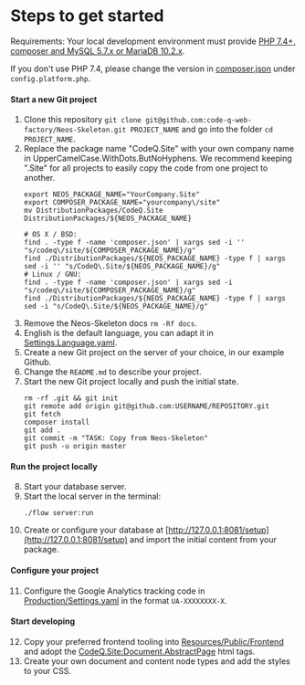 # Steps to get started

Requirements:
Your local development environment must provide [PHP 7.4+, composer and MySQL 5.7.x or MariaDB 10.2.x](https://www.neos.io/download-and-extend.html).

If you don't use PHP 7.4, please change the version in [composer.json](/composer.json#L8) under `config.platform.php`.

#### Start a new Git project

1. Clone this repository `git clone git@github.com:code-q-web-factory/Neos-Skeleton.git PROJECT_NAME` and go into the folder `cd PROJECT_NAME`.
2. Replace the package name "CodeQ.Site" with your own company name in UpperCamelCase.WithDots.ButNoHyphens. We recommend keeping ".Site" for all projects to easily copy the code from one project to another.
    ```
    export NEOS_PACKAGE_NAME="YourCompany.Site"
    export COMPOSER_PACKAGE_NAME="yourcompany\/site"
    mv DistributionPackages/CodeQ.Site DistributionPackages/${NEOS_PACKAGE_NAME}
    
    # OS X / BSD:
    find . -type f -name 'composer.json' | xargs sed -i '' "s/codeq\/site/${COMPOSER_PACKAGE_NAME}/g"
    find ./DistributionPackages/${NEOS_PACKAGE_NAME} -type f | xargs sed -i '' "s/CodeQ\.Site/${NEOS_PACKAGE_NAME}/g"
    # Linux / GNU:
    find . -type f -name 'composer.json' | xargs sed -i "s/codeq\/site/${COMPOSER_PACKAGE_NAME}/g"
    find ./DistributionPackages/${NEOS_PACKAGE_NAME} -type f | xargs sed -i "s/CodeQ\.Site/${NEOS_PACKAGE_NAME}/g"
    ```
3. Remove the Neos-Skeleton docs `rm -Rf docs`.
4. English is the default language, you can adapt it in [Settings.Language.yaml](/DistributionPackages/CodeQ.Site/Configuration/Settings.Language.yaml).
5. Create a new Git project on the server of your choice, in our example Github.
6. Change the `README.md` to describe your project.
7. Start the new Git project locally and push the initial state.
    ```
    rm -rf .git && git init
    git remote add origin git@github.com:USERNAME/REPOSITORY.git
    git fetch
    composer install
    git add .
    git commit -m "TASK: Copy from Neos-Skeleton"
    git push -u origin master
    ```

#### Run the project locally

8. Start your database server.
9. Start the local server in the terminal:
    ```
    ./flow server:run
    ```
10. Create or configure your database at [http://127.0.0.1:8081/setup](http://127.0.0.1:8081/setup) and import the initial content from your package.

#### Configure your project

11. Configure the Google Analytics tracking code in [Production/Settings.yaml](/DistributionPackages/CodeQ.Site/Configuration/Production/Settings.yaml) in the format `UA-XXXXXXXX-X`.

#### Start developing

12. Copy your preferred frontend tooling into [Resources/Public/Frontend](/DistributionPackages/CodeQ.Site/Resources/Public/Frontend) and adopt the [CodeQ.Site:Document.AbstractPage](/DistributionPackages/CodeQ.Site/Resources/Private/Fusion/Document/AbstractPage/AbstractPage.fusion) html tags.
13. Create your own document and content node types and add the styles to your CSS.

